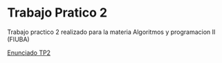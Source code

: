 # Trabajo Pratico 2

Trabajo practico 2 realizado para la materia Algoritmos y programacion II (FIUBA)

[Enunciado TP2](https://github.com/Fanusaez/Algoritmos2-Fiuba/files/10608718/TP2_-_Twitter_y_una_implementacin_del_TT.pdf)
